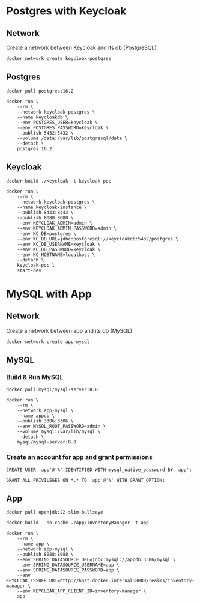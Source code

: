 # Postgres with Keycloak

## Network

Create a network between Keycloak and its db (PostgreSQL)

```
docker network create keycloak-postgres
```

## Postgres

```
docker pull postgres:16.2 
```

```
docker run \
    --rm \
    --network keycloak-postgres \
    --name keycloakdb \
    --env POSTGRES_USER=keycloak \
    --env POSTGRES_PASSWORD=keycloak \
    --publish 5432:5432 \
    --volume /data:/var/lib/postgresql/data \
    --detach \
    postgres:16.2
```

## Keycloak
```
docker build ./Keycloak -t keycloak-poc
```

```
docker run \
    --rm \
    --network keycloak-postgres \
    --name keycloak-instance \
    --publish 8443:8443 \
    --publish 8080:8080 \
    --env KEYCLOAK_ADMIN=admin \
    --env KEYCLOAK_ADMIN_PASSWORD=admin \
    --env KC_DB=postgres \
    --env KC_DB_URL=jdbc:postgresql://keycloakdb:5432/postgres \
    --env KC_DB_USERNAME=keycloak \
    --env KC_DB_PASSWORD=keycloak \
    --env KC_HOSTNAME=localhost \
    --detach \
    keycloak-poc \
    start-dev
```

# MySQL with App
## Network
Create a network between app and its db (MySQL)

```
docker network create app-mysql
```

## MySQL
### Build & Run MySQL
```
docker pull mysql/mysql-server:8.0
```

```
docker run \
    --rm \
    --network app-mysql \
    --name appdb \
    --publish 3306:3306 \
    --env MYSQL_ROOT_PASSWORD=admin \
    --volume mysql:/var/lib/mysql \
    --detach \
    mysql/mysql-server:8.0
```

### Create an account for app and grant permissions
```
CREATE USER 'app'@'%' IDENTIFIED WITH mysql_native_password BY 'app';
```
```
GRANT ALL PRIVILEGES ON *.* TO 'app'@'%' WITH GRANT OPTION;
```

## App
```
docker pull openjdk:22-slim-bullseye
```
```
docker build --no-cache ./App/InventoryManager -t app
```
```
docker run \
    --rm \
    --name app \
    --network app-mysql \
    --publish 8088:8088 \
    --env SPRING_DATASOURCE_URL=jdbc:mysql://appdb:3306/mysql \
    --env SPRING_DATASOURCE_USERNAME=app \
    --env SPRING_DATASOURCE_PASSWORD=app \
    --env KEYCLOAK_ISSUER_URI=http://host.docker.internal:8080/realms/inventory-manager \
    --env KEYCLOAK_APP_CLIENT_ID=inventory-manager \
    app
```